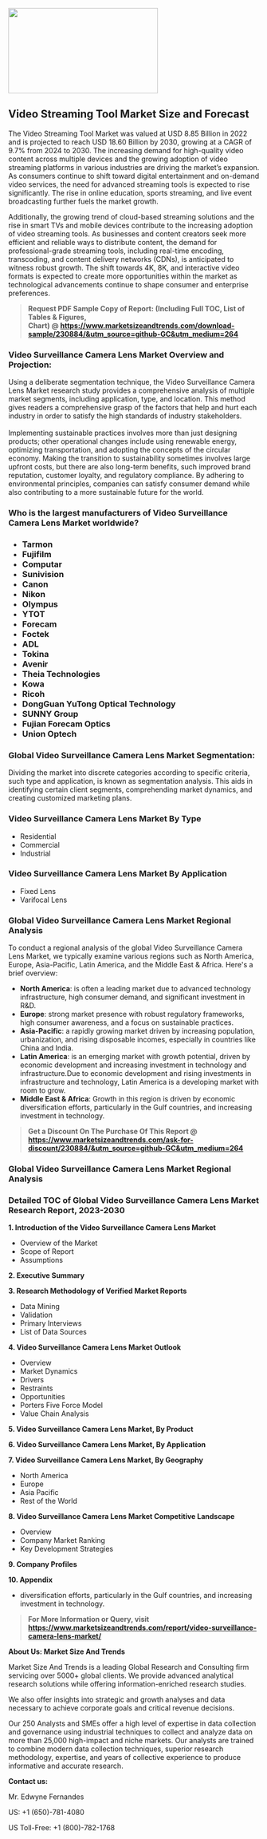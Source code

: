 <p><img class="alignnone size-medium wp-image-20088" src="https://ffe5etoiles.com/wp-content/uploads/2024/12/MST1-300x171.png" alt="" width="300" height="171" /></p><h2>Video Streaming Tool Market Size and Forecast</h2><p>The Video Streaming Tool Market was valued at USD 8.85 Billion in 2022 and is projected to reach USD 18.60 Billion by 2030, growing at a CAGR of 9.7% from 2024 to 2030. The increasing demand for high-quality video content across multiple devices and the growing adoption of video streaming platforms in various industries are driving the market’s expansion. As consumers continue to shift toward digital entertainment and on-demand video services, the need for advanced streaming tools is expected to rise significantly. The rise in online education, sports streaming, and live event broadcasting further fuels the market growth.</p><p>Additionally, the growing trend of cloud-based streaming solutions and the rise in smart TVs and mobile devices contribute to the increasing adoption of video streaming tools. As businesses and content creators seek more efficient and reliable ways to distribute content, the demand for professional-grade streaming tools, including real-time encoding, transcoding, and content delivery networks (CDNs), is anticipated to witness robust growth. The shift towards 4K, 8K, and interactive video formats is expected to create more opportunities within the market as technological advancements continue to shape consumer and enterprise preferences.</p></p><blockquote id="" class=""><strong>Request PDF Sample Copy of Report: (Including Full TOC, List of Tables &amp; Figures, Chart)&nbsp;@&nbsp;<strong><a href="https://www.marketsizeandtrends.com/download-sample/230884/&utm_source=github-GC&utm_medium=264" target="_blank">https://www.marketsizeandtrends.com/download-sample/230884/&utm_source=github-GC&utm_medium=264</a></strong></strong></blockquote><h3 id="" class="">Video Surveillance Camera Lens Market&nbsp;Overview and Projection:</h3><p id="" class="">Using a deliberate segmentation technique, the Video Surveillance Camera Lens Market research study provides a comprehensive analysis of multiple market segments, including application, type, and location. This method gives readers a comprehensive grasp of the factors that help and hurt each industry in order to satisfy the high standards of industry stakeholders. <br /> <br />Implementing sustainable practices involves more than just designing products; other operational changes include using renewable energy, optimizing transportation, and adopting the concepts of the circular economy. Making the transition to sustainability sometimes involves large upfront costs, but there are also long-term benefits, such improved brand reputation, customer loyalty, and regulatory compliance. By adhering to environmental principles, companies can satisfy consumer demand while also contributing to a more sustainable future for the world.</p><h3 id="" class="">Who is the largest manufacturers of&nbsp;Video Surveillance Camera Lens Market worldwide?</h3><h3 class=""><p><ul><li>Tarmon </li><li> Fujifilm </li><li> Computar </li><li> Sunivision </li><li> Canon </li><li> Nikon </li><li> Olympus </li><li> YTOT </li><li> Forecam </li><li> Foctek </li><li> ADL </li><li> Tokina </li><li> Avenir </li><li> Theia Technologies </li><li> Kowa </li><li> Ricoh </li><li> DongGuan YuTong Optical Technology </li><li> SUNNY Group </li><li> Fujian Forecam Optics </li><li> Union Optech</li></ul></p></h3><h3 id="" class="">Global&nbsp;Video Surveillance Camera Lens Market Segmentation:</h3><p id="" class="">Dividing the market into discrete categories according to specific criteria, such type and application, is known as segmentation analysis. This aids in identifying certain client segments, comprehending market dynamics, and creating customized marketing plans.</p><h3 id="" class="">Video Surveillance Camera Lens Market&nbsp;By Type</h3><p><p><ul><li>Residential</li><li> Commercial</li><li> Industrial</p></li></ul></p></p><h3 id="" class="">Video Surveillance Camera Lens Market&nbsp;By Application</h3><p class=""><p><ul><li>Fixed Lens</li><li> Varifocal Lens</li></ul></p></p><h3 id="" class="">Global Video Surveillance Camera Lens Market Regional Analysis</h3><p id="" class="">To conduct a regional analysis of the global Video Surveillance Camera Lens Market, we typically examine various regions such as North America, Europe, Asia-Pacific, Latin America, and the Middle East &amp; Africa. Here's a brief overview:</p><ul><li><strong>North America</strong>: is often a leading market due to advanced technology infrastructure, high consumer demand, and significant investment in R&amp;D.</li><li><strong>Europe</strong>: strong market presence with robust regulatory frameworks, high consumer awareness, and a focus on sustainable practices.</li><li><strong>Asia-Pacific</strong>: a rapidly growing market driven by increasing population, urbanization, and rising disposable incomes, especially in countries like China and India.</li><li><strong>Latin America</strong>: is an emerging market with growth potential, driven by economic development and increasing investment in technology and infrastructure.Due to economic development and rising investments in infrastructure and technology, Latin America is a developing market with room to grow.</li><li><strong>Middle East &amp; Africa</strong>: Growth in this region is driven by economic diversification efforts, particularly in the Gulf countries, and increasing investment in technology.</li></ul><blockquote id="" class=""><strong>Get a Discount On The Purchase Of This Report @ <strong><a href="https://www.marketsizeandtrends.com/ask-for-discount/230884/&utm_source=github-GC&utm_medium=264" target="_blank">https://www.marketsizeandtrends.com/ask-for-discount/230884/&utm_source=github-GC&utm_medium=264</a></strong></strong></blockquote><h3 id="" class="">Global Video Surveillance Camera Lens Market Regional Analysis</h3><h3 id="" class="">Detailed TOC of Global Video Surveillance Camera Lens Market Research Report, 2023-2030</h3><p id="" class=""><strong>1. Introduction of the Video Surveillance Camera Lens Market</strong></p><ul><li>Overview of the Market</li><li>Scope of Report</li><li>Assumptions</li></ul><p id="" class=""><strong>2. Executive Summary</strong></p><p id="" class=""><strong>3. Research Methodology of Verified Market Reports</strong></p><ul><li>Data Mining</li><li>Validation</li><li>Primary Interviews</li><li>List of Data Sources</li></ul><p id="" class=""><strong>4. Video Surveillance Camera Lens Market Outlook</strong></p><ul><li>Overview</li><li>Market Dynamics</li><li>Drivers</li><li>Restraints</li><li>Opportunities</li><li>Porters Five Force Model</li><li>Value Chain Analysis</li></ul><p id="" class=""><strong>5. Video Surveillance Camera Lens Market, By Product</strong></p><p id="" class=""><strong>6. Video Surveillance Camera Lens Market, By Application</strong></p><p id="" class=""><strong>7. Video Surveillance Camera Lens Market, By Geography</strong></p><ul><li>North America</li><li>Europe</li><li>Asia Pacific</li><li>Rest of the World</li></ul><p id="" class=""><strong>8. Video Surveillance Camera Lens Market Competitive Landscape</strong></p><ul><li>Overview</li><li>Company Market Ranking</li><li>Key Development Strategies</li></ul><p id="" class=""><strong>9. Company Profiles</strong></p><p id="" class=""><strong>10. Appendix</strong></p><ul><li>diversification efforts, particularly in the Gulf countries, and increasing investment in technology.</li></ul><blockquote id="" class=""><strong>For More Information or Query, visit <strong><strong><a href="https://www.marketsizeandtrends.com/report/video-surveillance-camera-lens-market/" target="_blank">https://www.marketsizeandtrends.com/report/video-surveillance-camera-lens-market/</a></strong></strong></strong></blockquote><p id="" class=""><strong>About Us: Market Size And Trends</strong></p><p id="" class="">Market Size And Trends is a leading Global Research and Consulting firm servicing over 5000+ global clients. We provide advanced analytical research solutions while offering information-enriched research studies.</p><p id="" class="">We also offer insights into strategic and growth analyses and data necessary to achieve corporate goals and critical revenue decisions.</p><p id="" class="">Our 250 Analysts and SMEs offer a high level of expertise in data collection and governance using industrial techniques to collect and analyze data on more than 25,000 high-impact and niche markets. Our analysts are trained to combine modern data collection techniques, superior research methodology, expertise, and years of collective experience to produce informative and accurate research.</p><p id="" class=""><strong>Contact us:</strong></p><p id="" class="">Mr. Edwyne Fernandes</p><p id="" class="">US: +1 (650)-781-4080</p><p id="" class="">US Toll-Free: +1 (800)-782-1768</p>
